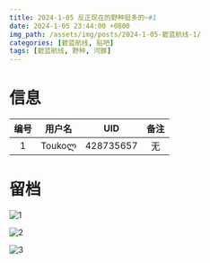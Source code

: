 ```yaml
---
title: 2024-1-05 反正现在的野种挺多的~#1
date: 2024-1-05 23:44:00 +0800
img_path: /assets/img/posts/2024-1-05-碧蓝航线-1/
categories: [碧蓝航线, 贴吧]
tags: [碧蓝航线, 野种, 河豚]
---
```


# 信息

| 编号 | 用户名 |    UID    | 备注 |
| :--: | :----: | :-------: | :--: |
|  1   | Toukoლ | 428735657 |  无  |

# 留档

![1](1.jpg)

![2](2.jpg)

![3](3.jpg)